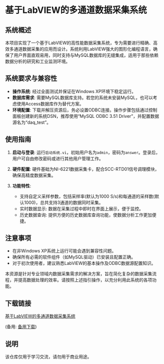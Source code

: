 # 基于LabVIEW的多通道数据采集系统

## 系统概述

本项目实现了一个基于LabVIEW的高性能数据采集系统，专为需要进行精确、高效多通道数据采集的应用而设计。系统利用LabVIEW强大的图形化编程语言，确保了用户界面直观易用，同时支持与MySQL数据库的无缝集成，适用于那些依赖数据分析的研究和工业监测环境。

## 系统要求与兼容性

- **操作系统**: 经过全面测试并保证在Windows XP环境下稳定运行。
- **数据库需求**: 需要MySQL数据库支持。若您的系统未安装MySQL，也可以考虑使用Access数据库作为替代方案。
- **环境配置**: 下载并解压资源后，务必设置ODBC连接。操作步骤包括通过控制面板创建新的系统DSN，推荐使用“MySQL ODBC 3.51 Driver”，并配置数据源名为“daq_test”。

## 使用指南

1. **启动与登录**: 运行`启动系统.vi`，初始用户名为`admin`，密码为`answer`。登录后，用户可自由修改密码或进行其他用户管理工作。
   
2. **硬件配置**: 硬件基础为NI-6221数据采集卡，配合SCC-RTD01信号调理模块，确保高精度数据采集。

3. **功能特性**:
   - 支持自定义采样参数，包括采样率(默认为1000 S/s)和每通道的采样数(默认1000)，总共支持3通道的数据同时采集。
   - 实时数据显示: 数据在采集过程中即时在界面上展示，便于监控。
   - 历史数据查询: 提供方便的历史数据库查询功能，使数据分析工作更加便捷。

## 注意事项

- 在非Windows XP系统上运行可能会遇到兼容性问题。
- 确保所有必需的软件组件（如MySQL驱动）已安装且配置正确。
- 对于初次使用者，建议熟悉LabVIEW的基本操作及ODBC数据源配置知识。

本资源是针对专业领域内数据采集需求的解决方案，旨在简化复杂的数据采集流程，并提高数据处理的效率。请按照上述指引操作，以充分利用此系统的各项功能。

## 下载链接
[基于LabVIEW的多通道数据采集系统](https://pan.quark.cn/s/e884c0d0ed60) 

(备用: [备用下载](https://pan.baidu.com/s/1pOWdLNvFO-osXMl3ibmE2w?pwd=1234))

## 说明

该仓库仅用于学习交流，请勿用于商业用途。
